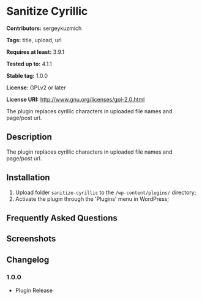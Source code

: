 # Sanitize Cyrillic #
**Contributors:** sergeykuzmich
  
**Tags:** title, upload, url
  
**Requires at least:** 3.9.1
  
**Tested up to:** 4.1.1
  
**Stable tag:** 1.0.0
  
**License:** GPLv2 or later
  
**License URI:** http://www.gnu.org/licenses/gpl-2.0.html
  

The plugin replaces cyrillic characters in uploaded file names and page/post url.

## Description ##

The plugin replaces cyrillic characters in uploaded file names and page/post url.

## Installation ##

1. Upload folder `sanitize-cyrillic` to the `/wp-content/plugins/` directory;
2. Activate the plugin through the 'Plugins' menu in WordPress;

## Frequently Asked Questions ##

## Screenshots ##

## Changelog ##

### 1.0.0 ###
* Plugin Release